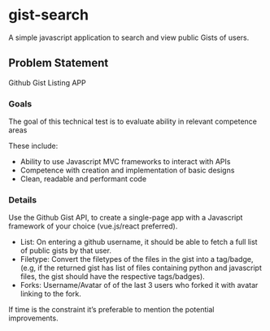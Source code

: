 # gist-search
A simple javascript application to search and view public Gists of users.


## Problem Statement

Github Gist Listing APP

### Goals

The goal of this technical test is to evaluate ability in relevant competence areas

These include:
- Ability to use Javascript MVC frameworks to interact with APIs
- Competence with creation and implementation of basic designs
- Clean, readable and performant code

### Details

Use the Github Gist API, to create a single-page app with a Javascript framework of your choice (vue.js/react preferred).

- List: On entering a github username, it should be able to fetch a full list of public gists by that user.
- Filetype: Convert the filetypes of the files in the gist into a tag/badge, (e.g, if the returned gist
has list of files containing python and javascript files, the gist should have the respective
tags/badges).
- Forks: Username/Avatar of of the last 3 users who forked it with avatar linking to the fork.

If time is the constraint it’s preferable to mention the potential improvements.
